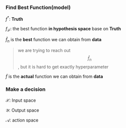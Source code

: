 ### Find Best Function(model)

$f^*$: **Truth**

$f_\mathcal{F}$: the best function **in hypothesis space** base on **Truth**

$\hat{f}_n$ is the **best** function  we can obtain from **data**

> we are trying to reach out $$\hat{f}_n$$, but it is hard to get exactly hyperparameter

$\widetilde{f}$ is the **actual** function we can obtain from **data**

### Make a decision

$\mathcal{X}$: Input space

$\mathcal{Y}$: Output space

$\mathcal{A}$: action space

